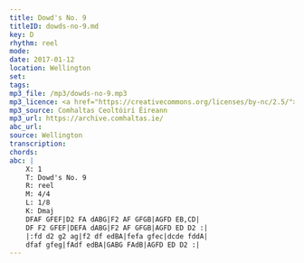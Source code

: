 ```yaml
---
title: Dowd's No. 9
titleID: dowds-no-9.md
key: D
rhythm: reel
mode:
date: 2017-01-12
location: Wellington
set:
tags:
mp3_file: /mp3/dowds-no-9.mp3
mp3_licence: <a href="https://creativecommons.org/licenses/by-nc/2.5/">CC-BY-NC-2.5</a>
mp3_source: Comhaltas Ceoltóirí Éireann
mp3_url: https://archive.comhaltas.ie/
abc_url:
source: Wellington
transcription:
chords:
abc: |
    X: 1
    T: Dowd's No. 9
    R: reel
    M: 4/4
    L: 1/8
    K: Dmaj
    DFAF GFEF|D2 FA dABG|F2 AF GFGB|AGFD EB,CD|
    DF F2 GFEF|DEFA dABG|F2 AF GFGB|AGFD ED D2 :|
    |:fd d2 g2 ag|f2 df edBA|fefa gfec|dcde fddA|
    dfaf gfeg|fAdf edBA|GABG FAdB|AGFD ED D2 :|
---
```


